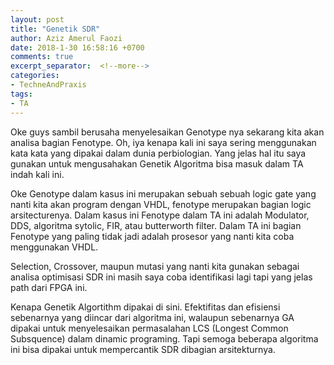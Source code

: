 ```yaml
---
layout: post
title: "Genetik SDR"
author: Aziz Amerul Faozi
date: 2018-1-30 16:58:16 +0700
comments: true
excerpt_separator:  <!--more-->
categories: 
- TechneAndPraxis
tags:
- TA
---
```


Oke guys sambil berusaha menyelesaikan Genotype nya sekarang kita akan analisa bagian Fenotype. Oh, iya kenapa kali ini saya sering menggunakan kata kata yang dipakai dalam dunia perbiologian. Yang jelas hal itu saya gunakan untuk mengusahakan Genetik Algoritma bisa masuk dalam TA indah kali ini.

Oke Genotype dalam kasus ini merupakan sebuah sebuah logic gate yang nanti kita akan program dengan VHDL, fenotype merupakan bagian logic arsitecturenya. Dalam kasus ini Fenotype dalam TA ini adalah Modulator, DDS, algoritma sytolic, FIR, atau butterworth filter. Dalam TA ini bagian Fenotype yang paling tidak jadi adalah prosesor yang nanti kita coba menggunakan VHDL.


Selection, Crossover, maupun mutasi yang nanti kita gunakan sebagai analisa optimisasi SDR ini masih saya coba identifikasi lagi tapi yang jelas path dari FPGA ini. 

Kenapa Genetik Algortithm dipakai di sini. Efektifitas dan efisiensi sebenarnya yang diincar dari algoritma ini, walaupun sebenarnya GA dipakai untuk menyelesaikan permasalahan LCS (Longest Common Subsquence) dalam dinamic programing. Tapi semoga beberapa algoritma ini bisa dipakai untuk mempercantik SDR dibagian arsitekturnya.

